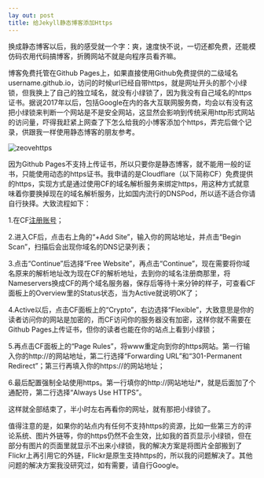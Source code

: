 ```yaml
---
lay out: post
title: 给Jekyll静态博客添加Https
---
```


换成静态博客以后，我的感受就一个字：爽，速度快不说，一切还都免费，还能模仿码农用代码搞博客，折腾网站不就是向程序员看齐嘛。

博客免费托管在Github Pages上，如果直接使用Github免费提供的二级域名username.github.io，访问的时候url已经自带https，就是网址开头的那个小绿锁，但我换上了自己的独立域名，就没有小绿锁了，因为我没有自己域名的https证书。据说2017年以后，包括Google在内的各大互联网服务商，均会以有没有这把小绿锁来判断一个网站是不是安全网站，这显然会影响到传统采用http形式网站的访问量，吓得我赶紧上网查了下怎么给我的小博客添加个https，弄完后做个记录，供跟我一样使用静态博客的朋友参考。

![zeovehttps](https://c1.staticflickr.com/1/454/31668120322_00ac6d1e1a_o.jpg)

因为Github Pages不支持上传证书，所以只要你是静态博客，就不能用一般的证书，只能使用动态的https证书。我申请的是Cloudflare（以下简称CF）免费提供的https，实现方式是通过使用CF的域名解析服务来绑定https，用这种方式就意味着你要换掉现在的域名解析服务，比如国内流行的DNSPod，所以适不适合你请自行抉择。大致流程如下：

1.在CF[注册账号](https://www.cloudflare.com)；

2.进入CF后，点击右上角的“+Add Site”，输入你的网站地址，并点击“Begin Scan”，扫描后会出现你域名的DNS记录列表；

3.点击“Continue”后选择“Free Website”，再点击“Continue”，现在需要将你域名原来的解析地址改为现在CF的解析地址，去到你的域名注册商那里，将Nameservers换成CF的两个域名服务器，保存后等待十来分钟的样子，可查看CF面板上的Overview里的Status状态，当为Active就说明OK了；

4.Active以后，点击CF面板上的“Crypto”，右边选择“Flexible”，大致意思是你的读者访问你的网站是加密的，而CF访问你的服务器没有加密，这样你就不需要在Github Pages上传证书，但你的读者也能在你的站点上看到小绿锁；

5.再点击CF面板上的“Page Rules”，将www重定向到你的https网站。第一行输入你的http://的网站地址，第二行选择“Forwarding URL”和“301-Permanent Redirect”；第三行再填入你的https://的网站地址；

6.最后配置强制全站使用https。第一行填你的http://网站地址/*，就是后面加了个通配符，第二行选择“Always Use HTTPS”。

这样就全部结束了，半小时左右再看你的网址，就有那把小绿锁了。

值得注意的是，如果你的站点内有任何不支持https的资源，比如一些第三方的评论系统、图片外链等，你的https仍然不会生效，比如我的首页显示小绿锁，但在部分有图片的页面里就显示不出来小绿锁，我的解决方案是将图片全部搬到了Flickr上再引用它的外链，Flickr是原生支持https的，所以我的问题解决了。其他问题的解决方案我没研究过，如有需要，请自行Google。